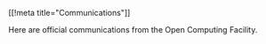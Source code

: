 [[!meta title="Communications"]]

Here are official communications from the Open Computing Facility.
